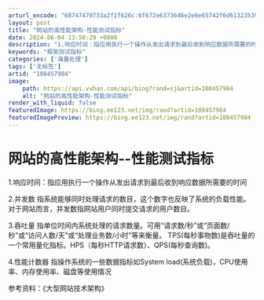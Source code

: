 ```yaml
---
arturl_encode: "68747470733a2f2f626c:6f672e6373646e2e6e65742f6d61323539353136323334392f:61727469636c652f64657461696c732f313038343537393834"
layout: post
title: "网站的高性能架构-性能测试指标"
date: 2024-06-04 13:50:29 +0800
description: "1.响应时间：指应用执行一个操作从发出请求到最后收到响应数据所需要的时间  2.并发数 指系统能够同"
keywords: "框架测试指标"
categories: ['海量处理']
tags: ['无标签']
artid: "108457984"
image:
    path: https://api.vvhan.com/api/bing?rand=sj&artid=108457984
    alt: "网站的高性能架构-性能测试指标"
render_with_liquid: false
featuredImage: https://bing.ee123.net/img/rand?artid=108457984
featuredImagePreview: https://bing.ee123.net/img/rand?artid=108457984
---
```


# 网站的高性能架构--性能测试指标

1.响应时间：指应用执行一个操作从发出请求到最后收到响应数据所需要的时间

2.并发数 指系统能够同时处理请求的数目，这个数字也反映了系统的负载性能。对于网站而言，并发数指网站用户同时提交请求的用户数目。

3.吞吐量 指单位时间内系统处理的请求数量。可用“请求数/秒”或“页面数/秒”或“访问人数/天”或“处理业务数/小时”等来衡量。 TPS(每秒事物数)是吞吐量的一个常用量化指标。HPS（每秒HTTP请求数）、QPS(每秒查询数)。

4.性能计数器 指操作系统的一些数据指标如System load(系统负载)，CPU使用率、内存使用率、磁盘等使用情况

参考资料：《大型网站技术架构》